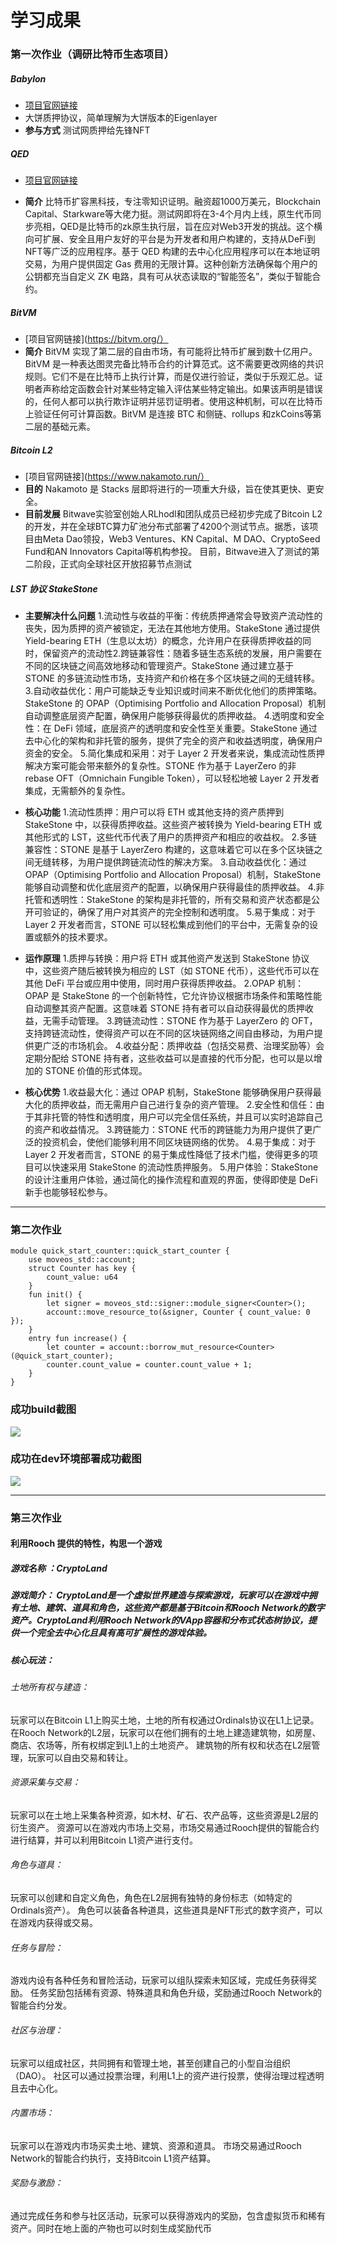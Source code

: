 # 学习成果
### 第一次作业（调研比特币生态项目）
##### Babylon
* [项目官网链接](https://babylonchain.io/learn)
* 大饼质押协议，简单理解为大饼版本的Eigenlayer
* **参与方式** 测试网质押给先锋NFT


##### QED
* [项目官网链接](https://www.rootdata.com/zh/Projects/detail/QED%20Protocol?k=OTE3MQ%3D%3D)

* **简介** 比特币扩容黑科技，专注零知识证明。融资超1000万美元，Blockchain Capital、Starkware等大佬力挺。测试网即将在3-4个月内上线，原生代币同步亮相，QED是比特币的zk原生执行层，旨在应对Web3开发的挑战。这个横向可扩展、安全且用户友好的平台是为开发者和用户构建的，支持从DeFi到NFT等广泛的应用程序。基于 QED 构建的去中心化应用程序可以在本地证明交易，为用户提供固定 Gas 费用的无限计算。这种创新方法确保每个用户的公钥都充当自定义 ZK 电路，具有可从状态读取的“智能签名”，类似于智能合约。


##### BitVM
* [项目官网链接](https://bitvm.org/）
* **简介** BitVM 实现了第二层的自由市场，有可能将比特币扩展到数十亿用户。BitVM 是一种表达图灵完备比特币合约的计算范式。这不需要更改网络的共识规则。它们不是在比特币上执行计算，而是仅进行验证，类似于乐观汇总。证明者声称给定函数会针对某些特定输入评估某些特定输出。如果该声明是错误的，任何人都可以执行欺诈证明并惩罚证明者。使用这种机制，可以在比特币上验证任何可计算函数。BitVM 是连接 BTC 和侧链、rollups 和zkCoins等第二层的基础元素。

##### Bitcoin L2
* [项目官网链接](https://www.nakamoto.run/）
* **目的** Nakamoto 是 Stacks 层即将进行的一项重大升级，旨在使其更快、更安全。
* **目前发展** Bitwave实验室创始人RLhodl和团队成员已经初步完成了Bitcoin L2的开发，并在全球BTC算力矿池分布式部署了4200个测试节点。据悉，该项目由Meta Dao领投，Web3 Ventures、KN Capital、M DAO、CryptoSeed Fund和AN Innovators Capital等机构参投。 目前，Bitwave进入了测试的第二阶段，正式向全球社区开放招募节点测试

##### LST 协议 StakeStone
* **主要解决什么问题** 
1.流动性与收益的平衡：传统质押通常会导致资产流动性的丧失，因为质押的资产被锁定，无法在其他地方使用。StakeStone 通过提供 Yield-bearing ETH（生息以太坊）的概念，允许用户在获得质押收益的同时，保留资产的流动性2.跨链兼容性：随着多链生态系统的发展，用户需要在不同的区块链之间高效地移动和管理资产。StakeStone 通过建立基于 STONE 的多链流动性市场，支持资产和价格在多个区块链之间的无缝转移。
3.自动收益优化：用户可能缺乏专业知识或时间来不断优化他们的质押策略。StakeStone 的 OPAP（Optimising Portfolio and Allocation Proposal）机制自动调整底层资产配置，确保用户能够获得最优的质押收益。
4.透明度和安全性：在 DeFi 领域，底层资产的透明度和安全性至关重要。StakeStone 通过去中心化的架构和非托管的服务，提供了完全的资产和收益透明度，确保用户资金的安全。
5.简化集成和采用：对于 Layer 2 开发者来说，集成流动性质押解决方案可能会带来额外的复杂性。STONE 作为基于 LayerZero 的非 rebase OFT（Omnichain Fungible Token），可以轻松地被 Layer 2 开发者集成，无需额外的复杂性。

* **核心功能**
1.流动性质押：用户可以将 ETH 或其他支持的资产质押到 StakeStone 中，以获得质押收益。这些资产被转换为 Yield-bearing ETH 或其他形式的 LST，这些代币代表了用户的质押资产和相应的收益权。
2.多链兼容性：STONE 是基于 LayerZero 构建的，这意味着它可以在多个区块链之间无缝转移，为用户提供跨链流动性的解决方案。
3.自动收益优化：通过 OPAP（Optimising Portfolio and Allocation Proposal）机制，StakeStone 能够自动调整和优化底层资产的配置，以确保用户获得最佳的质押收益。
4.非托管和透明性：StakeStone 的架构是非托管的，所有交易和资产状态都是公开可验证的，确保了用户对其资产的完全控制和透明度。
5.易于集成：对于 Layer 2 开发者而言，STONE 可以轻松集成到他们的平台中，无需复杂的设置或额外的技术要求。
* **运作原理**
1.质押与转换：用户将 ETH 或其他资产发送到 StakeStone 协议中，这些资产随后被转换为相应的 LST（如 STONE 代币），这些代币可以在其他 DeFi 平台或应用中使用，同时用户获得质押收益。
2.OPAP 机制：OPAP 是 StakeStone 的一个创新特性，它允许协议根据市场条件和策略性能自动调整其资产配置。这意味着 STONE 持有者可以自动获得最优的质押收益，无需手动管理。
3.跨链流动性：STONE 作为基于 LayerZero 的 OFT，支持跨链流动性，使得资产可以在不同的区块链网络之间自由移动，为用户提供更广泛的市场机会。
4.收益分配：质押收益（包括交易费、治理奖励等）会定期分配给 STONE 持有者，这些收益可以是直接的代币分配，也可以是以增加的 STONE 价值的形式体现。
* **核心优势**
1.收益最大化：通过 OPAP 机制，StakeStone 能够确保用户获得最大化的质押收益，而无需用户自己进行复杂的资产管理。
2.安全性和信任：由于其非托管的特性和透明度，用户可以完全信任系统，并且可以实时追踪自己的资产和收益情况。
3.跨链能力：STONE 代币的跨链能力为用户提供了更广泛的投资机会，使他们能够利用不同区块链网络的优势。
4.易于集成：对于 Layer 2 开发者而言，STONE 的易于集成性降低了技术门槛，使得更多的项目可以快速采用 StakeStone 的流动性质押服务。
5.用户体验：StakeStone 的设计注重用户体验，通过简化的操作流程和直观的界面，使得即使是 DeFi 新手也能够轻松参与。
***


### 第二次作业
```move
module quick_start_counter::quick_start_counter {
    use moveos_std::account;
    struct Counter has key {
        count_value: u64
    }
    fun init() {
        let signer = moveos_std::signer::module_signer<Counter>();
        account::move_resource_to(&signer, Counter { count_value: 0 });
    }
    entry fun increase() {
        let counter = account::borrow_mut_resource<Counter>(@quick_start_counter);
        counter.count_value = counter.count_value + 1;
    }
}
```
### 成功build截图

![](image/2.1.png)

### 成功在dev环境部署成功截图
![](image/2.2.png)
***
### 第三次作业

#### 利用Rooch 提供的特性，构思一个游戏

##### 游戏名称 ：CryptoLand
##### 游戏简介： CryptoLand是一个虚拟世界建造与探索游戏，玩家可以在游戏中拥有土地、建筑、道具和角色，这些资产都是基于Bitcoin和Rooch Network的数字资产。CryptoLand利用Rooch Network的VApp容器和分布式状态树协议，提供一个完全去中心化且具有高可扩展性的游戏体验。

##### 核心玩法：
###### 土地所有权与建造：
玩家可以在Bitcoin L1上购买土地，土地的所有权通过Ordinals协议在L1上记录。
在Rooch Network的L2层，玩家可以在他们拥有的土地上建造建筑物，如房屋、商店、农场等，所有权绑定到L1上的土地资产。
建筑物的所有权和状态在L2层管理，玩家可以自由交易和转让。
###### 资源采集与交易：
玩家可以在土地上采集各种资源，如木材、矿石、农产品等，这些资源是L2层的衍生资产。
资源可以在游戏内市场上交易，市场交易通过Rooch提供的智能合约进行结算，并可以利用Bitcoin L1资产进行支付。
###### 角色与道具：
玩家可以创建和自定义角色，角色在L2层拥有独特的身份标志（如特定的Ordinals资产）。
角色可以装备各种道具，这些道具是NFT形式的数字资产，可以在游戏内获得或交易。
###### 任务与冒险：
游戏内设有各种任务和冒险活动，玩家可以组队探索未知区域，完成任务获得奖励。
任务奖励包括稀有资源、特殊道具和角色升级，奖励通过Rooch Network的智能合约分发。
###### 社区与治理：
玩家可以组成社区，共同拥有和管理土地，甚至创建自己的小型自治组织（DAO）。
社区可以通过投票治理，利用L1上的资产进行投票，使得治理过程透明且去中心化。

###### 内置市场：
玩家可以在游戏内市场买卖土地、建筑、资源和道具。
市场交易通过Rooch Network的智能合约执行，支持Bitcoin L1资产结算。
###### 奖励与激励：
通过完成任务和参与社区活动，玩家可以获得游戏内的奖励，包含虚拟货币和稀有资产。同时在地上面的产物也可以时刻生成奖励代币